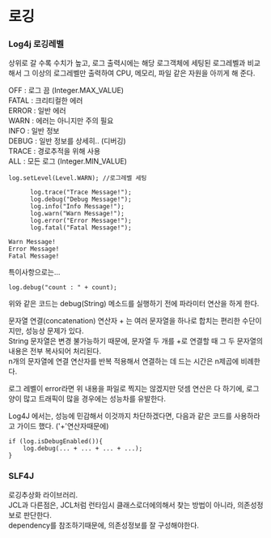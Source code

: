 # 로깅
### Log4j 로깅레벨
상위로 갈 수록 수치가 높고, 로그 출력시에는 해당 로그객체에 세팅된 로그레벨과 비교해서 그 이상의 로그레벨만 출력하여 CPU, 메모리, 파일 같은 자원을 아끼게 해 준다.

OFF : 로그 끔  (Integer.MAX_VALUE)  
FATAL : 크리티컬한 에러  
ERROR : 일반 에러  
WARN : 에러는 아니지만 주의 필요  
INFO : 일반 정보  
DEBUG : 일반 정보를 상세히.. (디버깅)  
TRACE : 경로추적을 위해 사용  
ALL : 모든 로그  (Integer.MIN_VALUE)  
```
log.setLevel(Level.WARN); //로그레벨 세팅

      log.trace("Trace Message!");
      log.debug("Debug Message!");
      log.info("Info Message!");
      log.warn("Warn Message!");
      log.error("Error Message!");
      log.fatal("Fatal Message!");
```
```
Warn Message!
Error Message!
Fatal Message!
```
특이사항으로는...
```
log.debug("count : " + count);
```
위와 같은 코드는 debug(String) 메소드를 실행하기 전에 파라미터 연산을 하게 한다.

문자열 연결(concatenation) 연산자 + 는 여러 문자열을 하나로 합치는 편리한 수단이지만, 성능상 문제가 있다.  
String 문자열은 변경 불가능하기 때문에, 문자열 두 개를 +로 연결할 때 그 두 문자열의 내용은 전부 복사되어 처리된다.  
n개의 문자열에 연결 연산자를 반복 적용해서 연결하는 데 드는 시간은 n제곱에 비례한다.  

로그 레벨이 error라면 위 내용을 파일로 찍지는 않겠지만 덧셈 연산은 다 하기에, 로그 양이 많고 트래픽이 많을 경우에는 성능차를 유발한다.

Log4J 에서는, 성능에 민감해서 이것까지 차단하겠다면, 다음과 같은 코드를 사용하라고 가이드 했다. ('+'연산자때문에)
```
if (log.isDebugEnabled()){
    log.debug(... + ... + ... + ...);
}
```
### SLF4J
로깅추상화 라이브러리.  
JCL과 다른점은, JCL처럼 런타임시 클래스로더에의해서 찾는 방법이 아니라, 의존성정보로 판단한다.  
dependency를 참조하기때문에, 의존성정보를 잘 구성해야한다.
